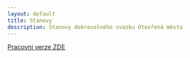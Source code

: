 ```yaml
---
layout: default
title: Stanovy
description: Stanovy dobrovolného svazku Otevřená města
---
```



[Pracovni verze ZDE](https://github.com/otevrenamesta/dokumenty/blob/master/stanovy/main.md)
